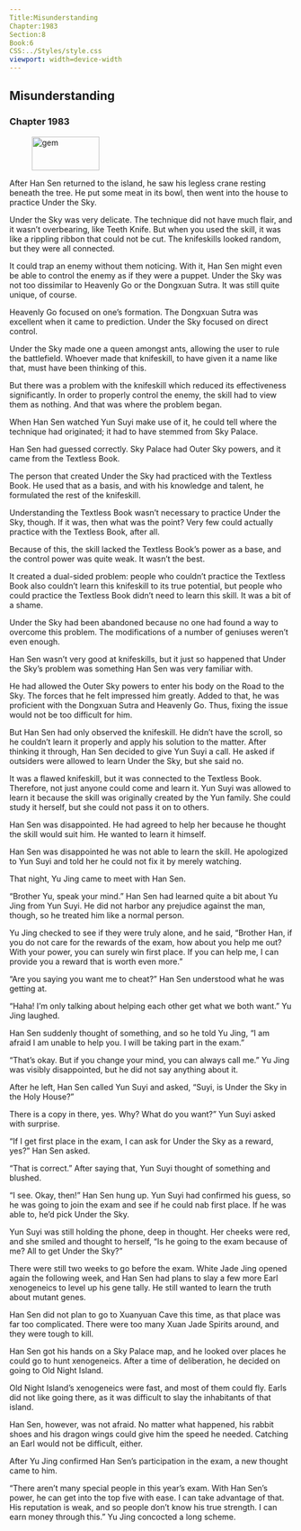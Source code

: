 ```yaml
---
Title:Misunderstanding 
Chapter:1983 
Section:8 
Book:6 
CSS:../Styles/style.css 
viewport: width=device-width
---
```

  
## Misunderstanding
### Chapter 1983
  
<figure>
	<img src="../Images/gem.gif" alt="gem" id="gem" width="120" height="60" />
</figure>
  

  
After Han Sen returned to the island, he saw his legless crane resting beneath the tree. He put some meat in its bowl, then went into the house to practice Under the Sky.

Under the Sky was very delicate. The technique did not have much flair, and it wasn’t overbearing, like Teeth Knife. But when you used the skill, it was like a rippling ribbon that could not be cut. The knifeskills looked random, but they were all connected.

It could trap an enemy without them noticing. With it, Han Sen might even be able to control the enemy as if they were a puppet. Under the Sky was not too dissimilar to Heavenly Go or the Dongxuan Sutra. It was still quite unique, of course.

Heavenly Go focused on one’s formation. The Dongxuan Sutra was excellent when it came to prediction. Under the Sky focused on direct control.

Under the Sky made one a queen amongst ants, allowing the user to rule the battlefield. Whoever made that knifeskill, to have given it a name like that, must have been thinking of this.

But there was a problem with the knifeskill which reduced its effectiveness significantly. In order to properly control the enemy, the skill had to view them as nothing. And that was where the problem began.

When Han Sen watched Yun Suyi make use of it, he could tell where the technique had originated; it had to have stemmed from Sky Palace.

Han Sen had guessed correctly. Sky Palace had Outer Sky powers, and it came from the Textless Book.

The person that created Under the Sky had practiced with the Textless Book. He used that as a basis, and with his knowledge and talent, he formulated the rest of the knifeskill.

Understanding the Textless Book wasn’t necessary to practice Under the Sky, though. If it was, then what was the point? Very few could actually practice with the Textless Book, after all.

Because of this, the skill lacked the Textless Book’s power as a base, and the control power was quite weak. It wasn’t the best.

It created a dual-sided problem: people who couldn’t practice the Textless Book also couldn’t learn this knifeskill to its true potential, but people who could practice the Textless Book didn’t need to learn this skill. It was a bit of a shame.

Under the Sky had been abandoned because no one had found a way to overcome this problem. The modifications of a number of geniuses weren’t even enough.

Han Sen wasn’t very good at knifeskills, but it just so happened that Under the Sky’s problem was something Han Sen was very familiar with.

He had allowed the Outer Sky powers to enter his body on the Road to the Sky. The forces that he felt impressed him greatly. Added to that, he was proficient with the Dongxuan Sutra and Heavenly Go. Thus, fixing the issue would not be too difficult for him.

But Han Sen had only observed the knifeskill. He didn’t have the scroll, so he couldn’t learn it properly and apply his solution to the matter. After thinking it through, Han Sen decided to give Yun Suyi a call. He asked if outsiders were allowed to learn Under the Sky, but she said no.

It was a flawed knifeskill, but it was connected to the Textless Book. Therefore, not just anyone could come and learn it. Yun Suyi was allowed to learn it because the skill was originally created by the Yun family. She could study it herself, but she could not pass it on to others.

Han Sen was disappointed. He had agreed to help her because he thought the skill would suit him. He wanted to learn it himself.

Han Sen was disappointed he was not able to learn the skill. He apologized to Yun Suyi and told her he could not fix it by merely watching.

That night, Yu Jing came to meet with Han Sen.

“Brother Yu, speak your mind.” Han Sen had learned quite a bit about Yu Jing from Yun Suyi. He did not harbor any prejudice against the man, though, so he treated him like a normal person.

Yu Jing checked to see if they were truly alone, and he said, “Brother Han, if you do not care for the rewards of the exam, how about you help me out? With your power, you can surely win first place. If you can help me, I can provide you a reward that is worth even more.”

“Are you saying you want me to cheat?” Han Sen understood what he was getting at.

“Haha! I’m only talking about helping each other get what we both want.” Yu Jing laughed.

Han Sen suddenly thought of something, and so he told Yu Jing, “I am afraid I am unable to help you. I will be taking part in the exam.”

“That’s okay. But if you change your mind, you can always call me.” Yu Jing was visibly disappointed, but he did not say anything about it.

After he left, Han Sen called Yun Suyi and asked, “Suyi, is Under the Sky in the Holy House?”

There is a copy in there, yes. Why? What do you want?” Yun Suyi asked with surprise.

“If I get first place in the exam, I can ask for Under the Sky as a reward, yes?” Han Sen asked.

“That is correct.” After saying that, Yun Suyi thought of something and blushed.

“I see. Okay, then!” Han Sen hung up. Yun Suyi had confirmed his guess, so he was going to join the exam and see if he could nab first place. If he was able to, he’d pick Under the Sky.

Yun Suyi was still holding the phone, deep in thought. Her cheeks were red, and she smiled and thought to herself, “Is he going to the exam because of me? All to get Under the Sky?”

There were still two weeks to go before the exam. White Jade Jing opened again the following week, and Han Sen had plans to slay a few more Earl xenogeneics to level up his gene tally. He still wanted to learn the truth about mutant genes.

Han Sen did not plan to go to Xuanyuan Cave this time, as that place was far too complicated. There were too many Xuan Jade Spirits around, and they were tough to kill.

Han Sen got his hands on a Sky Palace map, and he looked over places he could go to hunt xenogeneics. After a time of deliberation, he decided on going to Old Night Island.

Old Night Island’s xenogeneics were fast, and most of them could fly. Earls did not like going there, as it was difficult to slay the inhabitants of that island.

Han Sen, however, was not afraid. No matter what happened, his rabbit shoes and his dragon wings could give him the speed he needed. Catching an Earl would not be difficult, either.

After Yu Jing confirmed Han Sen’s participation in the exam, a new thought came to him.

“There aren’t many special people in this year’s exam. With Han Sen’s power, he can get into the top five with ease. I can take advantage of that. His reputation is weak, and so people don’t know his true strength. I can earn money through this.” Yu Jing concocted a long scheme.